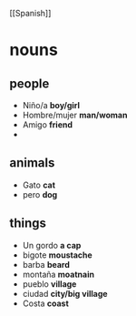 [[Spanish]]
# nouns
## people
- Niño/a **boy/girl**
- Hombre/mujer **man/woman**
- Amigo **friend**
- 
## animals
- Gato **cat**
- pero **dog**
## things
- Un gordo **a cap**
- bigote **moustache**
- barba **beard**
- montaña **moatnain**
- pueblo **village**
- ciudad **city/big village**
- Costa **coast**